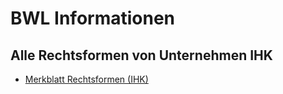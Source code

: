 # BWL Informationen

## Alle Rechtsformen von Unternehmen IHK

- [Merkblatt Rechtsformen (IHK)](https://www.ihk.de/blueprint/servlet/resource/blob/5209610/881c8a3d828e17662c2691b1b735307e/merkblatt-rechtsformen-als-tabelle-data.pdf)
